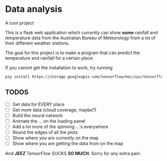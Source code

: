 # Data analysis
A cool project

This is a flask web application which *currently* can show **some** rainfall and temperature data from the Australian Bureau of Meteorology from a lot of their different weather stations.

The goal for this project is to make a program that can predict the temperature and rainfall for a certain place

If you cannot get the installation to work, try running
```bash
pip install https://storage.googleapis.com/tensorflow/mac/cpu/tensorflow-1.11.0-py3-none-any.whl
```

## TODOS
 - [ ] Get data for EVERY place
 - [ ] Get more data (cloud coverage, maybe?)
 - [ ] Build the neural network
 - [ ] Animate the ... on the loading panel
 - [ ] Add a lot more of the spinning ...'s everywhere
 - [ ] Round the edges of all the plots
 - [ ] Show where *you* are currently on the map
 - [ ] Show where you are getting the data from on the map

And ***JEEZ*** TensorFlow SUCKS **SO MUCH**. Sorry for any extra pain.